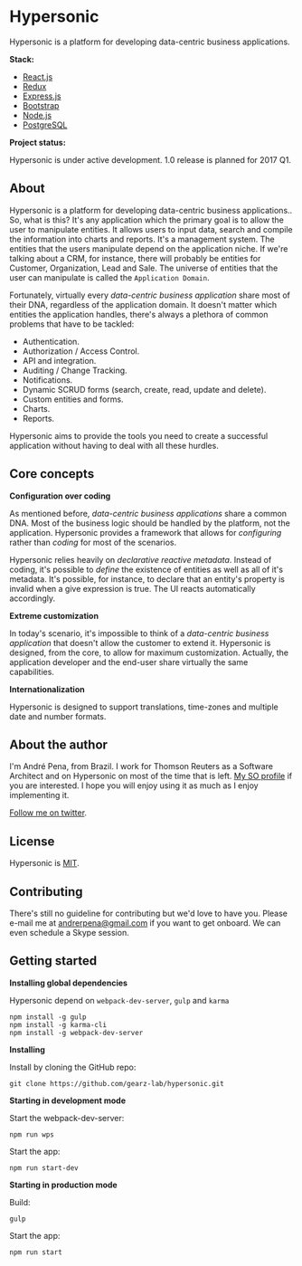 Hypersonic
===

Hypersonic is a platform for developing data-centric business applications.

**Stack:**

 - [React.js](https://facebook.github.io/react/)
 - [Redux](https://github.com/reactjs/redux)
 - [Express.js](http://expressjs.com/)
 - [Bootstrap](http://getbootstrap.com/)
 - [Node.js](https://nodejs.org/)
 - [PostgreSQL](https://www.postgresql.org/)

**Project status:**

Hypersonic is under active development. 1.0 release is planned for 2017 Q1.

About
---

Hypersonic is a platform for developing data-centric business applications.. So, what is this?
It's any application which the primary goal is to allow the user to manipulate entities. It allows users to input
data, search and compile the information into charts and reports. It's a management system. The entities that the users manipulate depend on the
application niche. If we're talking about a CRM, for instance, there will probably be entities for Customer, Organization, Lead and Sale.
The universe of entities that the user can manipulate is called the `Application Domain`.
  
Fortunately, virtually every *data-centric business application* share most of their DNA, 
regardless of the application domain. It doesn't matter which entities the application handles, there's
always a plethora of common problems that have to be tackled:
 
 - Authentication.
 - Authorization / Access Control.
 - API and integration.
 - Auditing / Change Tracking.
 - Notifications.
 - Dynamic SCRUD forms (search, create, read, update and delete).
 - Custom entities and forms.
 - Charts.
 - Reports.
   
Hypersonic aims to provide the tools you need to create a successful application without having to deal with all these
hurdles.
 
Core concepts
---

**Configuration over coding**

As mentioned before, *data-centric business applications* share a common DNA. Most of the business logic should be
 handled by the platform, not the application. Hypersonic provides a framework that allows for *configuring* rather than
 *coding* for most of the scenarios.
 
Hypersonic relies heavily on *declarative reactive metadata*. Instead of coding, it's possible to *define* the existence of entities
as well as all of it's metadata. It's possible, for instance, to declare that an entity's property is invalid when a give
expression is true. The UI reacts automatically accordingly.

**Extreme customization**

In today's scenario, it's impossible to think of a *data-centric business application* that doesn't allow the customer
to extend it. Hypersonic is designed, from the core, to allow for maximum customization. Actually, the application developer
and the end-user share virtually the same capabilities.  

**Internationalization**

Hypersonic is designed to support translations, time-zones and multiple date and number formats. 

About the author
---

I'm André Pena, from Brazil. I work for Thomson Reuters as a Software Architect and on Hypersonic
on most of the time that is left. [My SO profile](http://stackoverflow.com/users/192729/andrerpena?tab=profile) if you are interested. I hope you will enjoy using it as much as I enjoy implementing it.

[Follow me on twitter](https://twitter.com/andrerpena).

License
---

Hypersonic is [MIT](./LICENSE). 

Contributing
---

There's still no guideline for contributing but we'd love to have you. Please e-mail me at andrerpena@gmail.com if you
want to get onboard. We can even schedule a Skype session.

Getting started
---

**Installing global dependencies**

Hypersonic depend on `webpack-dev-server`, `gulp` and `karma`

    npm install -g gulp
    npm install -g karma-cli
    npm install -g webpack-dev-server

**Installing**

Install by cloning the GitHub repo:

    git clone https://github.com/gearz-lab/hypersonic.git
    
**Starting in development mode**

Start the webpack-dev-server:

    npm run wps
    
Start the app:

    npm run start-dev
    
**Starting in production mode**

Build:

    gulp
    
Start the app:

    npm run start


 
